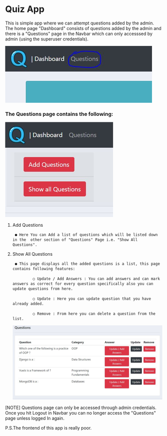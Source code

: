 
# Quiz App

This is simple app where we can attempt questions added by the admin.
The home page "Dashboard" consists of questions added by the admin and there is a "Questions" page in the Navbar which can only accesssed by admin (using the superuser credentials). 


<img src="https://github.com/MustafaMunir123/Assignment_App/blob/main/Media/Capture.JPG" >

<h3>The Questions page contains the following:</h3>

<img src="https://github.com/MustafaMunir123/Assignment_App/blob/main/Media/Capture-1.JPG" >


1. Add Questions
        
        ● Here You can Add a list of questions which will be listed down in the  other section of "Questions" Page i.e. "Show All Questions".


2. Show All Questions

        ● This page displays all the added questions is a list, this page contains following features:
                
                ○ Update / Add Answers : You can add answers and can mark answers as correct for every question specifically also you can update questions from here.

                ○ Update : Here you can update question that you have already added.

                ○ Remove : From here you can delete a question from the list.
                
      <img src="https://github.com/MustafaMunir123/Assignment_App/blob/main/Media/Capture-2.JPG" >



[NOTE] Questions page can only be accessed through admin credentials. Once you hit Logout in Navbar you can no longer access the "Questions" page unless logged In again.



P.S.The frontend of this app is really poor. 





